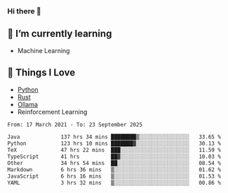 ### Hi there 👋
<!-- ## About Me -->

## 🌱 I’m currently learning
- Machine Learning

## 🥰 Things I Love
- [Python](https://www.python.org/) 
- [Rust](https://www.rust-lang.org/)
- [Ollama](https://ollama.com)
- Reinforcement Learning

<!--START_SECTION:waka-->

```txt
From: 17 March 2021 - To: 23 September 2025

Java             137 hrs 34 mins ████████▒░░░░░░░░░░░░░░░░   33.65 %
Python           123 hrs 10 mins ███████▓░░░░░░░░░░░░░░░░░   30.13 %
TeX              47 hrs 22 mins  ███░░░░░░░░░░░░░░░░░░░░░░   11.59 %
TypeScript       41 hrs          ██▓░░░░░░░░░░░░░░░░░░░░░░   10.03 %
Other            34 hrs 54 mins  ██░░░░░░░░░░░░░░░░░░░░░░░   08.54 %
Markdown         6 hrs 36 mins   ▒░░░░░░░░░░░░░░░░░░░░░░░░   01.62 %
JavaScript       6 hrs 16 mins   ▒░░░░░░░░░░░░░░░░░░░░░░░░   01.53 %
YAML             3 hrs 32 mins   ▒░░░░░░░░░░░░░░░░░░░░░░░░   00.86 %
```

<!--END_SECTION:waka-->

<!--
**CharlesC03/CharlesC03** is a ✨ _special_ ✨ repository because its `README.md` (this file) appears on your GitHub profile.

Here are some ideas to get you started:

- 🔭 I’m currently working on ...
- 🌱 I’m currently learning ...
- 👯 I’m looking to collaborate on ...
- 🤔 I’m looking for help with ...
- 💬 Ask me about ...
- 📫 How to reach me: ...
- 😄 Pronouns: ...
- ⚡ Fun fact: ...
-->
